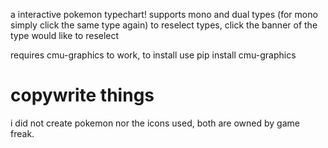 a interactive pokemon typechart!
supports mono and dual types (for mono simply click the same type again)
to reselect types, click the banner of the type would like to reselect

requires cmu-graphics to work, to install use
pip install cmu-graphics


# copywrite things
i did not create pokemon nor the icons used, both are owned by game freak.